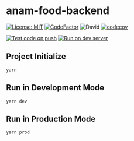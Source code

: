# anam-food-backend

[![License: MIT](https://img.shields.io/github/license/KU-KOSMOS/anam-food-backend?style=flat-square)](https://opensource.org/licenses/MIT)
[![CodeFactor](https://img.shields.io/codefactor/grade/github/KU-KOSMOS/anam-food-backend/master?style=flat-square)](https://www.codefactor.io/repository/github/ku-kosmos/anam-food-backend)
![David](https://img.shields.io/david/KU-KOSMOS/anam-food-backend?style=flat-square)
[![codecov](https://img.shields.io/codecov/c/github/KU-KOSMOS/anam-food-backend/master?style=flat-square)](https://codecov.io/gh/KU-KOSMOS/anam-food-backend)

[![Test code on push](https://img.shields.io/github/workflow/status/KU-KOSMOS/anam-food-backend/Test%20code%20on%20push?label=Test%20Code&style=flat-square)](https://github.com/KU-KOSMOS/anam-food-backend/actions?query=workflow%3A%22Test+code+on+push%22)
[![Run on dev server](https://img.shields.io/github/workflow/status/KU-KOSMOS/anam-food-backend/Run%20on%20dev%20server?label=Dev%20Deploy&style=flat-square)](https://github.com/KU-KOSMOS/anam-food-backend/actions?query=workflow%3A%22Run+on+dev+server%22)

## Project Initialize

```shell
yarn
```

## Run in Development Mode

```shell
yarn dev
```

## Run in Production Mode

```shell
yarn prod
```
